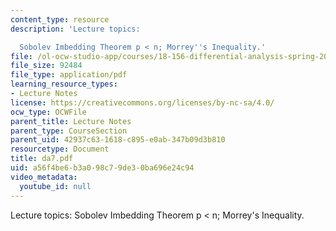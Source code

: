 ```yaml
---
content_type: resource
description: 'Lecture topics:

  Sobolev Imbedding Theorem p < n; Morrey''s Inequality.'
file: /ol-ocw-studio-app/courses/18-156-differential-analysis-spring-2004/a56f4be6b3a098c79de30ba696e24c94_da7.pdf
file_size: 92484
file_type: application/pdf
learning_resource_types:
- Lecture Notes
license: https://creativecommons.org/licenses/by-nc-sa/4.0/
ocw_type: OCWFile
parent_title: Lecture Notes
parent_type: CourseSection
parent_uid: 42937c63-1618-c895-e0ab-347b09d3b810
resourcetype: Document
title: da7.pdf
uid: a56f4be6-b3a0-98c7-9de3-0ba696e24c94
video_metadata:
  youtube_id: null
---
```

Lecture topics:
Sobolev Imbedding Theorem p < n; Morrey's Inequality.